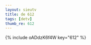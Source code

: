 ```yaml
--- 
layout: sieutv
title: de 612
tags: [detv]
thumb_re: 612
---
```

{% include oADdzK6f4W key="612" %} 
